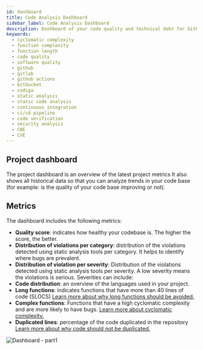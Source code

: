 ```yaml
---
id: dashboard
title: Code Analysis Dashboard
sidebar_label: Code Analysis Dashboard
description: Dashboard of your code quality and technical debt for GitHub, GitLab and Bitbucket. Support for 12+ languages, start for free today.
keywords:
  - cyclomatic complexity
  - function complexity
  - function length
  - code quality
  - software quality
  - github
  - gitlab
  - github actions
  - bitbucket
  - codiga
  - static analysis
  - static code analysis
  - continuous integration
  - ci/cd pipeline
  - code verification
  - security analysis
  - CWE
  - CVE
---
```


## Project dashboard

The project dashboard is an overview of the latest project metrics It also shows all historical data so that you can analyze trends in your code base (for example: is the quality of your code base improving or not).

## Metrics

The dashboard includes the following metrics:

- **Quality score**: indicates how healthy your codebase is. The higher the score, the better.
- **Distribution of violations per category**: distribution of the violations detected using static analysis tools per category. It helps to identify where bugs are prevalent.
- **Distribution of violation per severity**: Distribution of the violations detected using static analysis tools per severity. A low severity means the violations is serious. Severities can include:
- **Code distribution**: an overview of the languages used in your project.
- **Long functions**: indicates functions that have more than 40 lines of code (SLOCS) [Learn more about why long functions should be avoided.](https://dzone.com/articles/rule-30-%E2%80%93-when-method-class-or)
- **Complex functions**: Functions that have a high cyclomatic complexity and are more likely to have bugs. [Learn more about cyclomatic complexity.](https://en.wikipedia.org/wiki/Cyclomatic_complexity)
- **Duplicated lines**: percentage of the code duplicated in the repository [Learn more about why code should not be duplicated.](https://en.wikipedia.org/wiki/Duplicate_code)

![Dashboard - part1](/img/dashboard-01.png)
